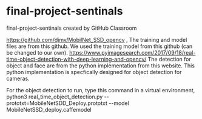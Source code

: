 # final-project-sentinals
final-project-sentinals created by GitHub Classroom

https://github.com/djmv/MobilNet_SSD_opencv , The training and model files are from this github. We used the training model from this github (can be changed to our own).
https://www.pyimagesearch.com/2017/09/18/real-time-object-detection-with-deep-learning-and-opencv/ 
The detection for object and face are from the python implementation from this website. This python implementation is specfically designed for object detection for cameras.

For the object detection to run, type this command in a virtual environment, 
python3 real_time_object_detection.py --prototxt=MobileNetSDD_Deploy.prototxt --model MobileNetSSD_deploy.caffemodel
